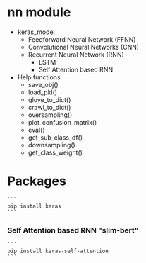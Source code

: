 # nn module
- keras_model
    - Feedforward Neural Network (FFNN)
    - Convolutional Neural Networks (CNN)
    - Recurrent Neural Network (RNN)
        - LSTM
        - Self Attention based RNN
- Help functions
    - save_obj()
    - load_pkl()
    - glove_to_dict()
    - crawl_to_dict()
    - oversampling()
    - plot_confusion_matrix()
    - eval()
    - get_sub_class_df()
    - downsampling()
    - get_class_weight()

# Packages
    ```
    pip install keras 
    ```
### Self Attention based RNN "slim-bert"
    ```
    pip install keras-self-attention
    ```
